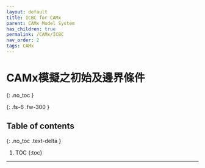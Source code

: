 ```yaml
---
layout: default
title: ICBC for CAMx
parent: CAMx Model System
has_children: true
permalink: /CAMx/ICBC
nav_order: 2
tags: CAMx
---
```


# CAMx模擬之初始及邊界條件
{: .no_toc }

{: .fs-6 .fw-300 }

## Table of contents
{: .no_toc .text-delta }

1. TOC
{:toc}

---
